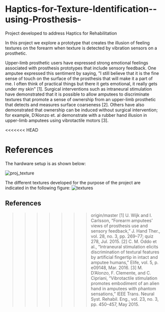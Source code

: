 ﻿# Haptics-for-Texture-Identification--using-Prosthesis-
Project developed to address Haptics for Rehabilitation

In this project we explore a prototype that creates the illusion of feeling textures on the forearm when texture is detected by vibration sensors on a prosthetic.

Upper-limb prosthetic users have expressed strong emotional feelings associated with prosthesis prototypes that include sensory feedback. One amputee expressed this sentiment by saying, "I still believe that it is the fine sense of touch on the surface of the prosthesis that will make it a part of me. I often think of practical things but there it gets emotional, it really gets under my skin" [1]. Surgical interventions such as intraneural stimulation have demonstrated that it is possible to allow amputees to discriminate textures that promote a sense of ownership from an upper-limb prosthetic that detects and measures surface coarseness [2]. Others have also demonstrated that ownership can be induced without surgical intervention; for example, D’Alonzo et. al demonstrate with a rubber hand illusion in upper-limb amputees using vibrotactile motors [3]. 

<<<<<<< HEAD


References
=======
The hardware setup is as shown below:

![proj_texture](https://cloud.githubusercontent.com/assets/17557547/23541179/9c990542-ff9a-11e6-9b19-e41266336a3b.jpg)

The different textures developed for the purpose of the project are indicated in the following figure:
![textures](https://cloud.githubusercontent.com/assets/17557547/23541214/c22f6e7c-ff9a-11e6-91ad-e9b759e632d6.jpg)

## References


>>>>>>> origin/master
[1]	U. Wijk and I. Carlsson, “Forearm amputees’ views of prosthesis use and sensory feedback,” J. Hand Ther., vol. 28, no. 3, pp. 269–77; quiz 278, Jul. 2015.
[2]	C. M. Oddo et al., “Intraneural stimulation elicits discrimination of textural features by artificial fingertip in intact and amputee humans,” Elife, vol. 5, p. e09148, Mar. 2016.
[3]	M. D’Alonzo, F. Clemente, and C. Cipriani, “Vibrotactile stimulation promotes embodiment of an alien hand in amputees with phantom sensations,” IEEE Trans. Neural Syst. Rehabil. Eng., vol. 23, no. 3, pp. 450–457, May 2015.
